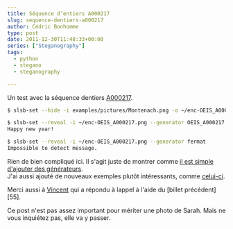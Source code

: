```yaml
---
title: Séquence d’entiers A000217
slug: sequence-dentiers-a000217
author: Cédric Bonhomme
type: post
date: 2011-12-30T11:48:33+00:00
series: ["Steganography"]
tags:
  - python
  - stegano
  - steganography

---
```

Un test avec la séquence dentiers [A000217][1].

```bash
$ slsb-set --hide -i examples/pictures/Montenach.png -o ~/enc-OEIS_A000217.png --generator OEIS_A000217 -m 'Happy new year!'
```

```bash
$ slsb-set --reveal -i ~/enc-OEIS_A000217.png --generator OEIS_A000217
Happy new year!
```

```bash
$ slsb-set --reveal -i ~/enc-OEIS_A000217.png --generator fermat
Impossible to detect message.
```

Rien de bien compliqué ici. Il s'agit juste de montrer comme
[il est simple d'ajouter des générateurs][2].  
J'ai aussi ajouté de nouveaux exemples plutôt intéressants, comme [celui-ci][3].

Merci aussi à [Vincent][4] qui a répondu à lappel à l'aide du [billet précédent][55].

Ce post n'est pas assez important pour mériter une photo de Sarah. Mais ne vous inquiétez pas, elle va y passer.

 [1]: http://oeis.org/A000217
 [2]: http://projects.cedricbonhomme.org/projects/stegano/repository/revisions/63186da927c2
 [3]: http://projects.cedricbonhomme.org/projects/stegano/repository/entry/examples/example3.sh
 [4]: http://lita.sciences.univ-metz.fr/~demange/
 [5]: http://blog.cedricbonhomme.org/2011/12/29/steganographie-avec-ensembles-en-utilisant-la-fonction-identite-avec-jessica-alba/
